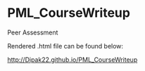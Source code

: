 PML_CourseWriteup
=================

Peer Assessment

Rendered .html file can be found below:

http://Dipak22.github.io/PML_CourseWriteup
